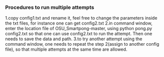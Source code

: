 ### Procedures to run multiple attempts
1.copy config1.txt and rename it, feel free to change the parameters inside the txt files,
for instance one can get config2.txt
2.in command window, enter the location file of OSU_Smartpong-master, using python
pong.py config2.txt so that one can use config2.txt to run the attempt. Then one needs to 
save the data and path.
3.to try another attempt using the command window, one needs to repeat the step 2(assign to
another config file), so that multiple attempts at the same time are allowed.


